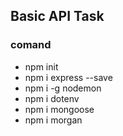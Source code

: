 ## Basic API Task

### comand
* npm init
* npm i express --save
* npm i -g nodemon
* npm i dotenv
* npm i mongoose
* npm i morgan